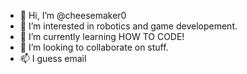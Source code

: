 - 👋 Hi, I’m @cheesemaker0
- 👀 I’m interested in robotics and game developement.
- 🌱 I’m currently learning HOW TO CODE!
- 💞️ I’m looking to collaborate on stuff.
- 📫 I guess email

<!---
cheesemaker0/cheesemaker0 is a ✨ special ✨ repository because its `README.md` (this file) appears on your GitHub profile.
You can click the Preview link to take a look at your changes.
--->
